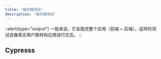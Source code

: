 ```yaml
---
title: '端对端测试'
description: '端对端测试'
---
```



::alert{type="output"}
一般来说，它会跑完整个应用（前端 + 后端），这样的测试会像真实用户那样和应用进行交互。
::


## Cypresss
